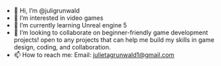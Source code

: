 - 👋 Hi, I’m @juligrunwald
- 👀 I’m interested in video games
- 🌱 I’m currently learning Unreal engine 5
- 💞️ I’m looking to collaborate on beginner-friendly game development projects! open to any projects that can help me build my skills in game design, coding, and collaboration.
- 📫 How to reach me:
  Email: julietagrunwald1@gmail.com

